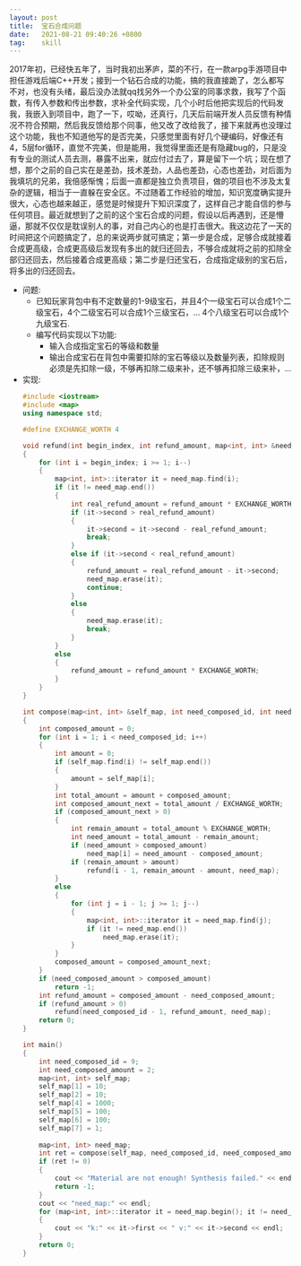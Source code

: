 ```yaml
---
layout: post
title:  宝石合成问题
date:   2021-08-21 09:40:26 +0800
tag:    skill
---
```


2017年初，已经快五年了，当时我初出茅庐，菜的不行，在一款arpg手游项目中担任游戏后端C++开发；接到一个钻石合成的功能，搞的我直接跪了，怎么都写不对，也没有头绪，最后没办法就qq找另外一个办公室的同事求救，我写了个函数，有传入参数和传出参数，求补全代码实现，几个小时后他把实现后的代码发我，我嵌入到项目中，跑了一下，哎呦，还真行，几天后前端开发人员反馈有种情况不符合预期，然后我反馈给那个同事，他又改了改给我了，接下来就再也没理过这个功能，我也不知道他写的是否完美，只感觉里面有好几个硬编码，好像还有4，5层for循环，直觉不完美，但是能用，我觉得里面还是有隐藏bug的，只是没有专业的测试人员去测，暴露不出来，就应付过去了，算是留下一个坑；现在想了想，那个之前的自己实在是差劲，技术差劲，人品也差劲，心态也差劲，对后面为我填坑的兄弟，我倍感惭愧；后面一直都是独立负责项目，做的项目也不涉及太复杂的逻辑，相当于一直躲在安全区。不过随着工作经验的增加，知识宽度确实提升很大，心态也越来越正，感觉是时候提升下知识深度了，这样自己才能自信的参与任何项目。最近就想到了之前的这个宝石合成的问题，假设以后再遇到，还是懵逼，那就不仅仅是耽误别人的事，对自己内心的也是打击很大。我这边花了一天的时间把这个问题搞定了，总的来说两步就可搞定；第一步是合成，足够合成就接着合成更高级，合成更高级后发现有多出的就归还回去，不够合成就将之前的扣除全部归还回去，然后接着合成更高级；第二步是归还宝石，合成指定级别的宝石后，将多出的归还回去。

- 问题:
    - 已知玩家背包中有不定数量的1-9级宝石，并且4个一级宝石可以合成1个二级宝石，4个二级宝石可以合成1个三级宝石，... 4个八级宝石可以合成1个九级宝石.
    - 编写代码实现以下功能:
        - 输入合成指定宝石的等级和数量
        - 输出合成宝石在背包中需要扣除的宝石等级以及数量列表，扣除规则必须是先扣除一级，不够再扣除二级来补，还不够再扣除三级来补，...
- 实现:
    ```c++
    #include <iostream>
    #include <map>
    using namespace std;

    #define EXCHANGE_WORTH 4

    void refund(int begin_index, int refund_amount, map<int, int> &need_map)
    {
        for (int i = begin_index; i >= 1; i--)
        {
            map<int, int>::iterator it = need_map.find(i);
            if (it != need_map.end())
            {
                int real_refund_amount = refund_amount * EXCHANGE_WORTH;
                if (it->second > real_refund_amount)
                {
                    it->second = it->second - real_refund_amount;
                    break;
                }
                else if (it->second < real_refund_amount)
                {
                    refund_amount = real_refund_amount - it->second;
                    need_map.erase(it);
                    continue;
                }
                else
                {
                    need_map.erase(it);
                    break;
                }
            }
            else
            {
                refund_amount = refund_amount * EXCHANGE_WORTH;
            }
        }
    }

    int compose(map<int, int> &self_map, int need_composed_id, int need_composed_amount, map<int, int> &need_map)
    {
        int composed_amount = 0;
        for (int i = 1; i < need_composed_id; i++)
        {
            int amount = 0;
            if (self_map.find(i) != self_map.end())
            {
                amount = self_map[i];
            }
            int total_amount = amount + composed_amount;
            int composed_amount_next = total_amount / EXCHANGE_WORTH;
            if (composed_amount_next > 0)
            {
                int remain_amount = total_amount % EXCHANGE_WORTH;
                int need_amount = total_amount - remain_amount;
                if (need_amount > composed_amount)
                    need_map[i] = need_amount - composed_amount;
                if (remain_amount > amount)
                    refund(i - 1, remain_amount - amount, need_map);
            }
            else
            {
                for (int j = i - 1; j >= 1; j--)
                {
                    map<int, int>::iterator it = need_map.find(j);
                    if (it != need_map.end())
                        need_map.erase(it);
                }
            }
            composed_amount = composed_amount_next;
        }
        if (need_composed_amount > composed_amount)
            return -1;
        int refund_amount = composed_amount - need_composed_amount;
        if (refund_amount > 0)
            refund(need_composed_id - 1, refund_amount, need_map);
        return 0;
    }

    int main()
    {
        int need_composed_id = 9;
        int need_composed_amount = 2;
        map<int, int> self_map;
        self_map[1] = 10;
        self_map[2] = 10;
        self_map[4] = 1000;
        self_map[5] = 100;
        self_map[6] = 100;
        self_map[7] = 1;
        
        map<int, int> need_map;
        int ret = compose(self_map, need_composed_id, need_composed_amount, need_map);
        if (ret != 0)
        {
            cout << "Material are not enough! Synthesis failed." << endl;
            return -1;
        }
        cout << "need_map:" << endl;
        for (map<int, int>::iterator it = need_map.begin(); it != need_map.end(); it++)
        {
            cout << "k:" << it->first << " v:" << it->second << endl;
        }
        return 0;
    }
    ```